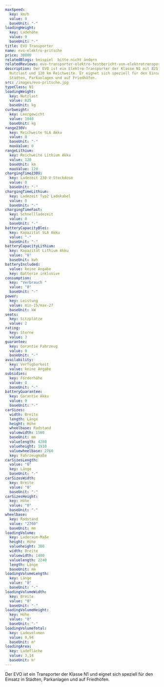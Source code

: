 ```yaml
---
maxSpeed:
  key: km/h
  value: 0
  baseUnit: "-"
loadingHeight:
  key: Ladehöhe
  value: 0
  baseUnit: "-"
title: EVO Transporter
name: evo-elektro-pritsche
price: 30000
relatedBlogs: beispiel  bitte nicht ändern
relatedReviews: evo-transporter-elektro-testbericht-von-elektrotransporter-vergleich
description: Der EVO ist ein Elektro-Transporter der Klasse N1 mit 825 kg
  Nutzlast und 120 km Reichweite. Er eignet sich speziell für den Einsatz in
  Städten, Parkanlagen und auf Friedhöfen.
src: /images/evo-pritsche.jpg
typeClass: N1
loadingWeight:
  key: Nutzlast
  value: 825
  baseUnit: kg
curbweight:
  key: Leergewicht
  value: 1040
  baseUnit: kg
range230V:
  key: Reichweite SLA Akku
  value: 0
  baseUnit: "-"
  maxValue: 0
rangeLithium:
  key: Reichweite Lithium Akku
  value: 120
  baseUnit: km
  maxValue: 120
chargingTime230V:
  key: Ladezeit 230-V-Steckdose
  value: 0
  baseUnit: "-"
chargingTimeLithium:
  key: Ladezeit Typ2 Ladekabel
  value: 0
  baseUnit: "-"
chargingTimeFast:
  key: Schnellladezeit
  value: 0
  baseUnit: "-"
batteryCapacityBlei:
  key: Kapazität SLA Akku
  value: "-"
  baseUnit: "-"
batteryCapacityLithium:
  key: Kapazität Lithium Akku
  value: "8"
  baseUnit: kwh
batteryIncluded:
  value: keine Angabe
  key: Batterie inklusive
consumption:
  key: "Verbrauch "
  value: "0"
  baseUnit: "-"
power:
  key: Leistung
  value: min-15/max-27
  baseUnit: kW
seats:
  key: Sitzplätze
  value: 2
rating:
  key: Sterne
  value: 3
guarantee:
  key: Garantie Fahrzeug
  value: 0
  baseUnit: "-"
availability:
  key: Verfügbarkeit
  value: keine Angabe
subsidies:
  key: Förderhöhe
  value: 0
  baseUnit: "-"
batteryGuarantee:
  key: Garantie Akku
  value: 0
  baseUnit: "-"
carSizes:
  width: Breite
  length: Länge
  height: Höhe
  wheelbase: Radstand
  valuewidth: 1560
  baseUnit: mm
  valuelength: 4280
  valueheight: 1910
  valuewheelbase: 2760
  key: Fahrzeugmaße
carSizesLength:
  value: "0"
  key: Länge
  baseUnit: "-"
carSizesWidth:
  key: Breite
  value: "0"
  baseUnit: "-"
carSizesHeight:
  key: Höhe
  value: "0"
  baseUnit: "-"
wheelbase:
  key: Radstand
  value: "2760"
  baseUnit: mm
loadingVolume:
  key: Laderaum-Maße
  height: Höhe
  valueheight: 300
  width: Breite
  valuewidth: 1400
  valuelength: 2240
  length: Länge
  baseUnit: mm
loadingVolumeLength:
  key: Länge
  value: "0"
  baseUnit: "-"
loadingVolumeWidth:
  key: Breite
  value: "0"
  baseUnit: "-"
loadingVolumeHeight:
  key: Höhe
  value: "0"
  baseUnit: "-"
loadingVolumeTotal:
  key: Ladevolumen
  value: 0,94
  baseUnit: m³
loadingArea:
  key: Ladefläche
  value: 3,14
  baseUnit: m²
---
```


Der EVO ist ein Transporter der Klasse N1 und eignet sich speziell für den Einsatz in Städten, Parkanlagen und auf Friedhöfen.
